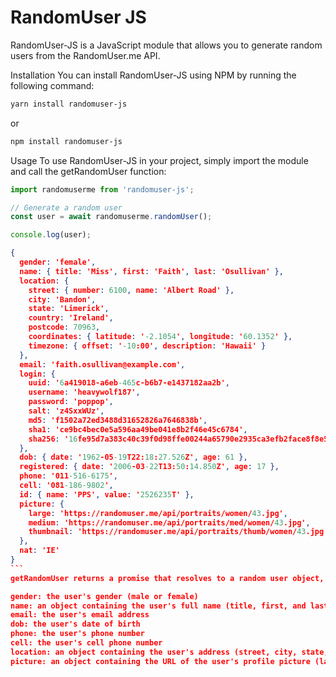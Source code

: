 # RandomUser JS
RandomUser-JS is a JavaScript module that allows you to generate random users from the RandomUser.me API.

Installation
You can install RandomUser-JS using NPM by running the following command:


```bash
yarn install randomuser-js
```
or
```bash
npm install randomuser-js
```

Usage
To use RandomUser-JS in your project, simply import the module and call the getRandomUser function:

```js
import randomuserme from 'randomuser-js';

// Generate a random user
const user = await randomuserme.randomUser();

console.log(user);

```

````json
{
  gender: 'female',
  name: { title: 'Miss', first: 'Faith', last: 'Osullivan' },
  location: {
    street: { number: 6100, name: 'Albert Road' },
    city: 'Bandon',
    state: 'Limerick',
    country: 'Ireland',
    postcode: 70963,
    coordinates: { latitude: '-2.1054', longitude: '60.1352' },
    timezone: { offset: '-10:00', description: 'Hawaii' }
  },
  email: 'faith.osullivan@example.com',
  login: {
    uuid: '6a419018-a6eb-465c-b6b7-e1437182aa2b',
    username: 'heavywolf187',
    password: 'poppop',
    salt: 'z4SxxWUz',
    md5: 'f1502a72ed3488d31652826a7646838b',
    sha1: 'ce9bc4bec0e5a596aa49be041e8b2f46e45c6784',
    sha256: '16fe95d7a383c40c39f0d98ffe00244a65790e2935ca3efb2face8f8e5443074'
  },
  dob: { date: '1962-05-19T22:18:27.526Z', age: 61 },
  registered: { date: '2006-03-22T13:50:14.850Z', age: 17 },
  phone: '011-516-6175',
  cell: '081-186-9802',
  id: { name: 'PPS', value: '2526235T' },
  picture: {
    large: 'https://randomuser.me/api/portraits/women/43.jpg',
    medium: 'https://randomuser.me/api/portraits/med/women/43.jpg',
    thumbnail: 'https://randomuser.me/api/portraits/thumb/women/43.jpg'
  },
  nat: 'IE'
}
```
getRandomUser returns a promise that resolves to a random user object, with the following properties:

gender: the user's gender (male or female)
name: an object containing the user's full name (title, first, and last)
email: the user's email address
dob: the user's date of birth
phone: the user's phone number
cell: the user's cell phone number
location: an object containing the user's address (street, city, state, postcode, and country)
picture: an object containing the URL of the user's profile picture (large, medium, and thumbnail)
